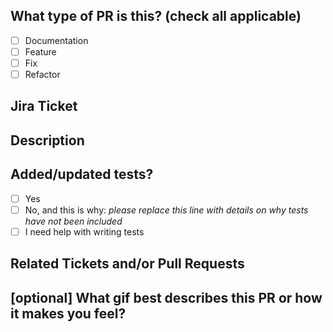 <!--
     For Work In Progress Pull Requests, please use the Draft PR feature.

     For a timely review/response, please avoid force-pushing additional
     commits if your PR already received reviews or comments.
-->

## What type of PR is this? (check all applicable)
- [ ] Documentation
- [ ] Feature
- [ ] Fix
- [ ] Refactor

## Jira Ticket
<!--
You MUST link a jira ticket or explain here why this is unticketed work
-->

## Description
<!--
Please describe the changes your pull request makes
-->

## Added/updated tests?
- [ ] Yes
- [ ] No, and this is why: _please replace this line with details on why tests
      have not been included_
- [ ] I need help with writing tests

## Related Tickets and/or Pull Requests
<!--
For pull requests that have other related tickets or pull requests please list them here
-->

## [optional] What gif best describes this PR or how it makes you feel?
